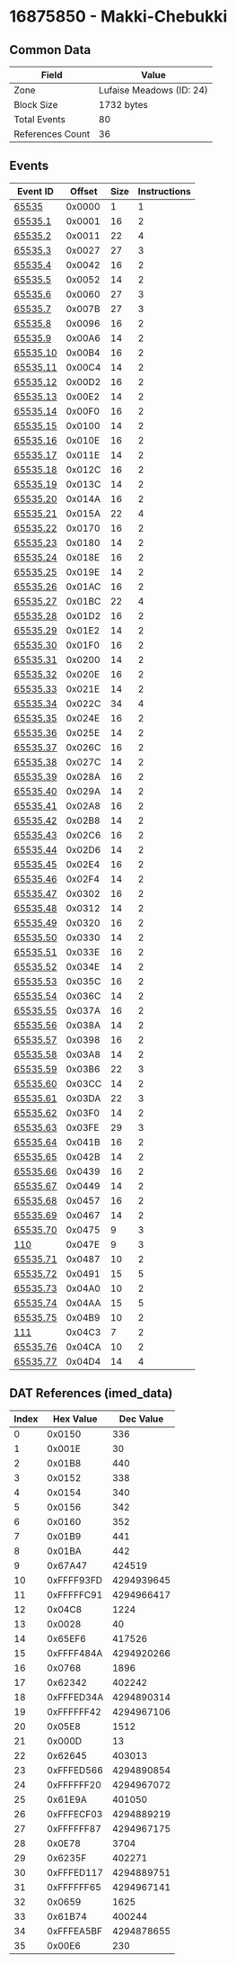 # 16875850 - Makki-Chebukki

## Common Data

| Field            | Value                    |
|------------------|--------------------------|
| Zone             | Lufaise Meadows (ID: 24) |
| Block Size       | 1732 bytes               |
| Total Events     | 80                       |
| References Count | 36                       |

## Events

| Event ID                  | Offset   |   Size |   Instructions |
|---------------------------|----------|--------|----------------|
| [65535](./65535.md)       | 0x0000   |      1 |              1 |
| [65535.1](./65535.1.md)   | 0x0001   |     16 |              2 |
| [65535.2](./65535.2.md)   | 0x0011   |     22 |              4 |
| [65535.3](./65535.3.md)   | 0x0027   |     27 |              3 |
| [65535.4](./65535.4.md)   | 0x0042   |     16 |              2 |
| [65535.5](./65535.5.md)   | 0x0052   |     14 |              2 |
| [65535.6](./65535.6.md)   | 0x0060   |     27 |              3 |
| [65535.7](./65535.7.md)   | 0x007B   |     27 |              3 |
| [65535.8](./65535.8.md)   | 0x0096   |     16 |              2 |
| [65535.9](./65535.9.md)   | 0x00A6   |     14 |              2 |
| [65535.10](./65535.10.md) | 0x00B4   |     16 |              2 |
| [65535.11](./65535.11.md) | 0x00C4   |     14 |              2 |
| [65535.12](./65535.12.md) | 0x00D2   |     16 |              2 |
| [65535.13](./65535.13.md) | 0x00E2   |     14 |              2 |
| [65535.14](./65535.14.md) | 0x00F0   |     16 |              2 |
| [65535.15](./65535.15.md) | 0x0100   |     14 |              2 |
| [65535.16](./65535.16.md) | 0x010E   |     16 |              2 |
| [65535.17](./65535.17.md) | 0x011E   |     14 |              2 |
| [65535.18](./65535.18.md) | 0x012C   |     16 |              2 |
| [65535.19](./65535.19.md) | 0x013C   |     14 |              2 |
| [65535.20](./65535.20.md) | 0x014A   |     16 |              2 |
| [65535.21](./65535.21.md) | 0x015A   |     22 |              4 |
| [65535.22](./65535.22.md) | 0x0170   |     16 |              2 |
| [65535.23](./65535.23.md) | 0x0180   |     14 |              2 |
| [65535.24](./65535.24.md) | 0x018E   |     16 |              2 |
| [65535.25](./65535.25.md) | 0x019E   |     14 |              2 |
| [65535.26](./65535.26.md) | 0x01AC   |     16 |              2 |
| [65535.27](./65535.27.md) | 0x01BC   |     22 |              4 |
| [65535.28](./65535.28.md) | 0x01D2   |     16 |              2 |
| [65535.29](./65535.29.md) | 0x01E2   |     14 |              2 |
| [65535.30](./65535.30.md) | 0x01F0   |     16 |              2 |
| [65535.31](./65535.31.md) | 0x0200   |     14 |              2 |
| [65535.32](./65535.32.md) | 0x020E   |     16 |              2 |
| [65535.33](./65535.33.md) | 0x021E   |     14 |              2 |
| [65535.34](./65535.34.md) | 0x022C   |     34 |              4 |
| [65535.35](./65535.35.md) | 0x024E   |     16 |              2 |
| [65535.36](./65535.36.md) | 0x025E   |     14 |              2 |
| [65535.37](./65535.37.md) | 0x026C   |     16 |              2 |
| [65535.38](./65535.38.md) | 0x027C   |     14 |              2 |
| [65535.39](./65535.39.md) | 0x028A   |     16 |              2 |
| [65535.40](./65535.40.md) | 0x029A   |     14 |              2 |
| [65535.41](./65535.41.md) | 0x02A8   |     16 |              2 |
| [65535.42](./65535.42.md) | 0x02B8   |     14 |              2 |
| [65535.43](./65535.43.md) | 0x02C6   |     16 |              2 |
| [65535.44](./65535.44.md) | 0x02D6   |     14 |              2 |
| [65535.45](./65535.45.md) | 0x02E4   |     16 |              2 |
| [65535.46](./65535.46.md) | 0x02F4   |     14 |              2 |
| [65535.47](./65535.47.md) | 0x0302   |     16 |              2 |
| [65535.48](./65535.48.md) | 0x0312   |     14 |              2 |
| [65535.49](./65535.49.md) | 0x0320   |     16 |              2 |
| [65535.50](./65535.50.md) | 0x0330   |     14 |              2 |
| [65535.51](./65535.51.md) | 0x033E   |     16 |              2 |
| [65535.52](./65535.52.md) | 0x034E   |     14 |              2 |
| [65535.53](./65535.53.md) | 0x035C   |     16 |              2 |
| [65535.54](./65535.54.md) | 0x036C   |     14 |              2 |
| [65535.55](./65535.55.md) | 0x037A   |     16 |              2 |
| [65535.56](./65535.56.md) | 0x038A   |     14 |              2 |
| [65535.57](./65535.57.md) | 0x0398   |     16 |              2 |
| [65535.58](./65535.58.md) | 0x03A8   |     14 |              2 |
| [65535.59](./65535.59.md) | 0x03B6   |     22 |              3 |
| [65535.60](./65535.60.md) | 0x03CC   |     14 |              2 |
| [65535.61](./65535.61.md) | 0x03DA   |     22 |              3 |
| [65535.62](./65535.62.md) | 0x03F0   |     14 |              2 |
| [65535.63](./65535.63.md) | 0x03FE   |     29 |              3 |
| [65535.64](./65535.64.md) | 0x041B   |     16 |              2 |
| [65535.65](./65535.65.md) | 0x042B   |     14 |              2 |
| [65535.66](./65535.66.md) | 0x0439   |     16 |              2 |
| [65535.67](./65535.67.md) | 0x0449   |     14 |              2 |
| [65535.68](./65535.68.md) | 0x0457   |     16 |              2 |
| [65535.69](./65535.69.md) | 0x0467   |     14 |              2 |
| [65535.70](./65535.70.md) | 0x0475   |      9 |              3 |
| [110](./110.md)           | 0x047E   |      9 |              3 |
| [65535.71](./65535.71.md) | 0x0487   |     10 |              2 |
| [65535.72](./65535.72.md) | 0x0491   |     15 |              5 |
| [65535.73](./65535.73.md) | 0x04A0   |     10 |              2 |
| [65535.74](./65535.74.md) | 0x04AA   |     15 |              5 |
| [65535.75](./65535.75.md) | 0x04B9   |     10 |              2 |
| [111](./111.md)           | 0x04C3   |      7 |              2 |
| [65535.76](./65535.76.md) | 0x04CA   |     10 |              2 |
| [65535.77](./65535.77.md) | 0x04D4   |     14 |              4 |

## DAT References (imed_data)

|   Index | Hex Value   |   Dec Value |
|---------|-------------|-------------|
|       0 | 0x0150      |         336 |
|       1 | 0x001E      |          30 |
|       2 | 0x01B8      |         440 |
|       3 | 0x0152      |         338 |
|       4 | 0x0154      |         340 |
|       5 | 0x0156      |         342 |
|       6 | 0x0160      |         352 |
|       7 | 0x01B9      |         441 |
|       8 | 0x01BA      |         442 |
|       9 | 0x67A47     |      424519 |
|      10 | 0xFFFF93FD  |  4294939645 |
|      11 | 0xFFFFFC91  |  4294966417 |
|      12 | 0x04C8      |        1224 |
|      13 | 0x0028      |          40 |
|      14 | 0x65EF6     |      417526 |
|      15 | 0xFFFF484A  |  4294920266 |
|      16 | 0x0768      |        1896 |
|      17 | 0x62342     |      402242 |
|      18 | 0xFFFED34A  |  4294890314 |
|      19 | 0xFFFFFF42  |  4294967106 |
|      20 | 0x05E8      |        1512 |
|      21 | 0x000D      |          13 |
|      22 | 0x62645     |      403013 |
|      23 | 0xFFFED566  |  4294890854 |
|      24 | 0xFFFFFF20  |  4294967072 |
|      25 | 0x61E9A     |      401050 |
|      26 | 0xFFFECF03  |  4294889219 |
|      27 | 0xFFFFFF87  |  4294967175 |
|      28 | 0x0E78      |        3704 |
|      29 | 0x6235F     |      402271 |
|      30 | 0xFFFED117  |  4294889751 |
|      31 | 0xFFFFFF65  |  4294967141 |
|      32 | 0x0659      |        1625 |
|      33 | 0x61B74     |      400244 |
|      34 | 0xFFFEA5BF  |  4294878655 |
|      35 | 0x00E6      |         230 |
